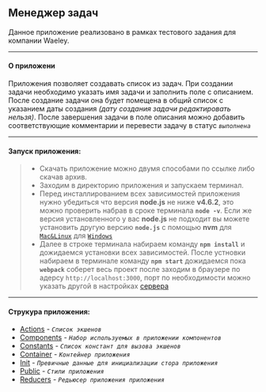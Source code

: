 ## Менеджер задач
Данное приложение реализовано в рамках тестового задания для компании Waeley.

-------
#### **О приложени** 
Приложения позволяет создавать список из задач. 
При создании задачи необходимо указать имя задачи и заполнить поле с описанием. 
После создание задачи она будет помещена в общий список с указанием даты создания *(дату создания задачи редактировать нельзя)*. 
После завершения задачи в поле описания можно добавить соответствующие комментарии и перевести задачу в статус *`выполнена`*

-------

#### **Запуск приложения:**
>  - Скачать приложение можно двумя способами по ссылке либо скачав архив.
>  - Заходим в директорию приложения и запускаем терминал.
>  - Перед инсталлированием всех зависимостей приложения нужно убедиться что версия **node.js** не ниже **v4.6.2**, это можно проверить набрав в сроке терминала **`node -v`**.
>   Если же версия установленного у вас **node.js** не подходит вы можете установить другую версию **`node.js`** с помощью **nvm** для  [`Mac&Linux`](https://www.digitalocean.com/community/tutorials/node-js-ubuntu-14-04-ru) для [`Windows`](https://www.canonium.com/articles/managing-node-versions-with-windows-nvm)
>  - Далее в строке терминала набираем команду **`npm install`** и дожидаемся установки всех зависимостей.
>  После устновки набираем в терминале команду **`npm start`** дожидаемся пока **`webpack`** соберет весь проект после заходим в браузере по адерсу `http://localhost:3000`, порт по необходимости можно указать другой в настройках [сервера](https://github.com/artsinsider/Task-manager/blob/master/server.js)

------
#### **Струкура приложения:**
 - [Actions](https://github.com/artsinsider/Task-manager/blob/master/src/actions/tasksAction.js) - *`Список экшенов`*
 - [Components](https://github.com/artsinsider/Task-manager/tree/master/src/components) - *`Набор используемых в приложении компонентов`*
 - [Constants](https://github.com/artsinsider/Task-manager/blob/master/src/constants/taskActionType.js) - *`Список констант для вызова экшенов`*
 - [Container](https://github.com/artsinsider/Task-manager/tree/master/src/container) - *`Контейнер приложения`*
 - [Init](https://github.com/artsinsider/Task-manager/tree/master/src/init)  - *`Превичные данные для инициализации стора приложения`*
 - [Public](https://github.com/artsinsider/Task-manager/tree/master/src/public) - *`Стили приложения`*
 - [Reducers](https://github.com/artsinsider/Task-manager/tree/master/src/reducers) - *`Редьюсер приложения приложения`*
	

